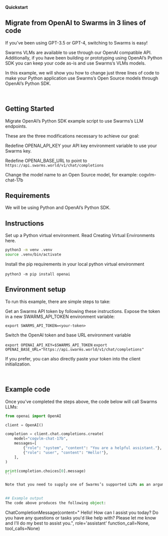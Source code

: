 **Quickstart**

## Migrate from OpenAI to Swarms in 3 lines of code
If you’ve been using GPT-3.5 or GPT-4, switching to Swarms is easy!

Swarms VLMs are available to use through our OpenAI compatible API. Additionally, if you have been building or prototyping using OpenAI’s Python SDK you can keep your code as-is and use Swarms’s VLMs models.

In this example, we will show you how to change just three lines of code to make your Python application use Swarms’s Open Source models through OpenAI’s Python SDK.

​
## Getting Started
Migrate OpenAI’s Python SDK example script to use Swarms’s LLM endpoints.

These are the three modifications necessary to achieve our goal:

Redefine OPENAI_API_KEY your API key environment variable to use your Swarms key.

Redefine OPENAI_BASE_URL to point to `https://api.swarms.world/v1/chat/completions`

Change the model name to an Open Source model, for example: cogvlm-chat-17b
​
## Requirements
We will be using Python and OpenAI’s Python SDK.
​
## Instructions
Set up a Python virtual environment. Read Creating Virtual Environments here.

```sh
python3 -m venv .venv
source .venv/bin/activate
```

Install the pip requirements in your local python virtual environment

`python3 -m pip install openai`
​
## Environment setup
To run this example, there are simple steps to take:

Get an Swarms API token by following these instructions.
Expose the token in a new SWARMS_API_TOKEN environment variable:

`export SWARMS_API_TOKEN=<your-token>`

Switch the OpenAI token and base URL environment variable

`export OPENAI_API_KEY=$SWARMS_API_TOKEN`
`export OPENAI_BASE_URL="https://api.swarms.world/v1/chat/completions"`

If you prefer, you can also directly paste your token into the client initialization.

​
## Example code
Once you’ve completed the steps above, the code below will call Swarms LLMs:

```python
from openai import OpenAI

client = OpenAI()

completion = client.chat.completions.create(
    model="cogvlm-chat-17b", 
    messages=[
        {"role": "system", "content": "You are a helpful assistant."},
        {"role": "user", "content": "Hello!"},
    ],
)

print(completion.choices[0].message)
``` 

Note that you need to supply one of Swarms’s supported LLMs as an argument, as in the example above. For a complete list of our supported LLMs, check out our REST API page.

​
## Example output
The code above produces the following object:

```
ChatCompletionMessage(content="  Hello! How can I assist you today? Do you have any questions or tasks you'd like help with? Please let me know and I'll do my best to assist you.", role='assistant' function_call=None, tool_calls=None)
```


